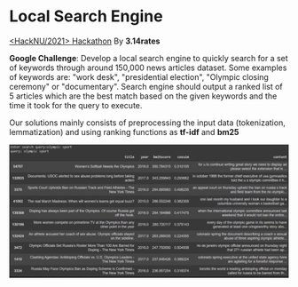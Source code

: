 # Local Search Engine
[<HackNU/2021> Hackathon](https://www.hacknu.kz)
By <b>3.14rates</b>

**Google Challenge**: Develop a local search engine to quickly search for a set of keywords through around 150,000 news articles dataset. Some examples of keywords are: "work desk", "presidential election", "Olympic closing ceremony" or "documentary". Search engine should output a ranked list of 5 articles which are the best match based on the given keywords and the time it took for the query to execute.

Our solutions mainly consists of preprocessing the input data (tokenization, lemmatization) and using ranking functions as <b>tf-idf</b> and <b>bm25</b>

<img src="https://github.com/rinath/hacknu/blob/main/output_example.png">
